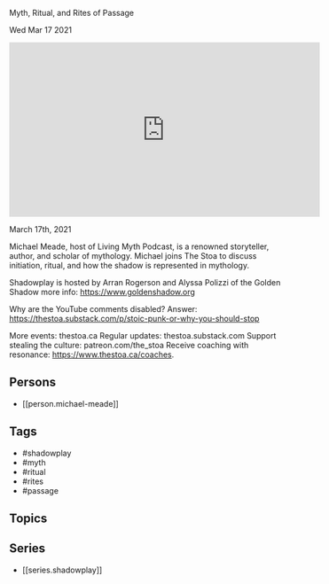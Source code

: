 

 Myth, Ritual, and Rites of Passage

Wed Mar 17 2021

<iframe width="560" height="315" src="https://www.youtube.com/embed/hZY3Z1sa41Y" title="Shadowplay: Myth, Ritual, and Rites of Passage w/ Michael Meade" frameborder="0" allow="accelerometer; autoplay; clipboard-write; encrypted-media; gyroscope; picture-in-picture" allowfullscreen ></iframe>

March 17th, 2021

Michael Meade, host of Living Myth Podcast, is a renowned storyteller, author, and scholar of mythology. Michael joins The Stoa to discuss initiation, ritual, and how the shadow is represented in mythology.

Shadowplay is hosted by Arran Rogerson and Alyssa Polizzi of the Golden Shadow more info: https://www.goldenshadow.org

Why are the YouTube comments disabled? Answer: https://thestoa.substack.com/p/stoic-punk-or-why-you-should-stop

More events: thestoa.ca
Regular updates: thestoa.substack.com
Support stealing the culture: patreon.com/the_stoa
Receive coaching with resonance: https://www.thestoa.ca/coaches.

## Persons

- [[person.michael-meade]]

## Tags

- #shadowplay
- #myth
- #ritual
- #rites
- #passage

## Topics



## Series

- [[series.shadowplay]]

